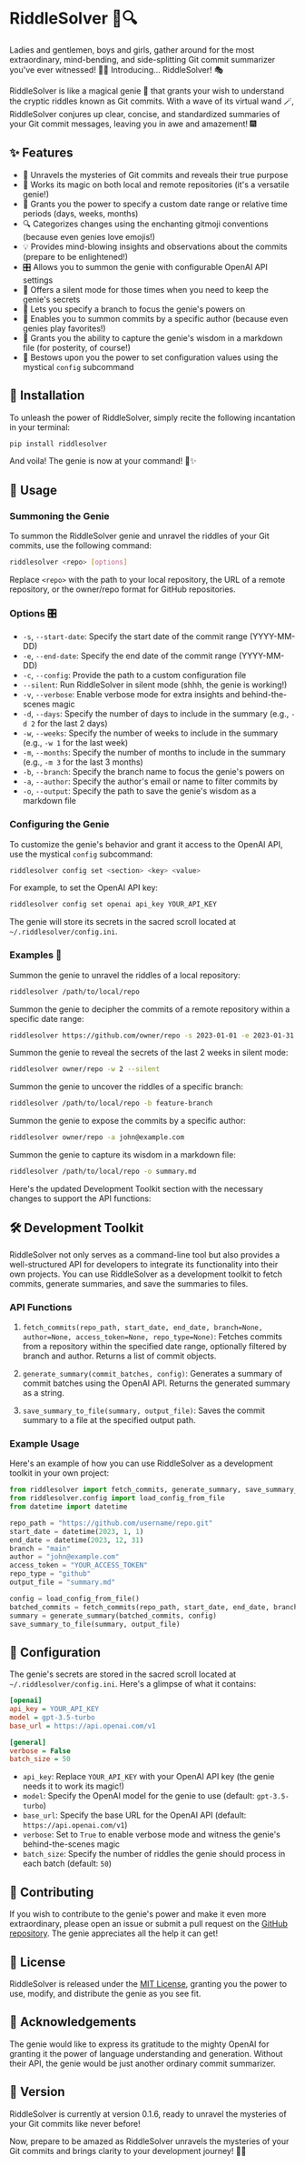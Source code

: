 # RiddleSolver 🎩🔍

Ladies and gentlemen, boys and girls, gather around for the most extraordinary, mind-bending, and side-splitting Git commit summarizer you've ever witnessed! 🤯🎪 Introducing... RiddleSolver! 🎭

RiddleSolver is like a magical genie 🧞‍ that grants your wish to understand the cryptic riddles known as Git commits. With a wave of its virtual wand 🪄, RiddleSolver conjures up clear, concise, and standardized summaries of your Git commit messages, leaving you in awe and amazement! 🎆

## ✨ Features

- 🔮 Unravels the mysteries of Git commits and reveals their true purpose
- 🌿 Works its magic on both local and remote repositories (it's a versatile genie!)
- 📅 Grants you the power to specify a custom date range or relative time periods (days, weeks, months)
- 🔍 Categorizes changes using the enchanting gitmoji conventions (because even genies love emojis!)
- 💡 Provides mind-blowing insights and observations about the commits (prepare to be enlightened!)
- 🎛️ Allows you to summon the genie with configurable OpenAI API settings
- 🤫 Offers a silent mode for those times when you need to keep the genie's secrets
- 🌳 Lets you specify a branch to focus the genie's powers on
- 🧙‍️ Enables you to summon commits by a specific author (because even genies play favorites!)
- 📝 Grants you the ability to capture the genie's wisdom in a markdown file (for posterity, of course!)
- 🔧 Bestows upon you the power to set configuration values using the mystical `config` subcommand

## 🧪 Installation

To unleash the power of RiddleSolver, simply recite the following incantation in your terminal:

```bash
pip install riddlesolver
```

And voila! The genie is now at your command! 🧞️✨

## 📖 Usage

### Summoning the Genie

To summon the RiddleSolver genie and unravel the riddles of your Git commits, use the following command:

```bash
riddlesolver <repo> [options]
```

Replace `<repo>` with the path to your local repository, the URL of a remote repository, or the owner/repo format for GitHub repositories.

### Options 🎛️

- `-s`, `--start-date`: Specify the start date of the commit range (YYYY-MM-DD)
- `-e`, `--end-date`: Specify the end date of the commit range (YYYY-MM-DD)
- `-c`, `--config`: Provide the path to a custom configuration file
- `--silent`: Run RiddleSolver in silent mode (shhh, the genie is working!)
- `-v`, `--verbose`: Enable verbose mode for extra insights and behind-the-scenes magic
- `-d`, `--days`: Specify the number of days to include in the summary (e.g., `-d 2` for the last 2 days)
- `-w`, `--weeks`: Specify the number of weeks to include in the summary (e.g., `-w 1` for the last week)
- `-m`, `--months`: Specify the number of months to include in the summary (e.g., `-m 3` for the last 3 months)
- `-b`, `--branch`: Specify the branch name to focus the genie's powers on
- `-a`, `--author`: Specify the author's email or name to filter commits by
- `-o`, `--output`: Specify the path to save the genie's wisdom as a markdown file

### Configuring the Genie

To customize the genie's behavior and grant it access to the OpenAI API, use the mystical `config` subcommand:

```bash
riddlesolver config set <section> <key> <value>
```

For example, to set the OpenAI API key:

```bash
riddlesolver config set openai api_key YOUR_API_KEY
```

The genie will store its secrets in the sacred scroll located at `~/.riddlesolver/config.ini`.

### Examples 🌟

Summon the genie to unravel the riddles of a local repository:

```bash
riddlesolver /path/to/local/repo
```

Summon the genie to decipher the commits of a remote repository within a specific date range:

```bash
riddlesolver https://github.com/owner/repo -s 2023-01-01 -e 2023-01-31
```

Summon the genie to reveal the secrets of the last 2 weeks in silent mode:

```bash
riddlesolver owner/repo -w 2 --silent
```

Summon the genie to uncover the riddles of a specific branch:

```bash
riddlesolver /path/to/local/repo -b feature-branch
```

Summon the genie to expose the commits by a specific author:

```bash
riddlesolver owner/repo -a john@example.com
```

Summon the genie to capture its wisdom in a markdown file:

```bash
riddlesolver /path/to/local/repo -o summary.md
```

Here's the updated Development Toolkit section with the necessary changes to support the API functions:

**🛠️ Development Toolkit**
---------------------------

RiddleSolver not only serves as a command-line tool but also provides a well-structured API for developers to integrate its functionality into their own projects. You can use RiddleSolver as a development toolkit to fetch commits, generate summaries, and save the summaries to files.

### **API Functions**

1.  `fetch_commits(repo_path, start_date, end_date, branch=None, author=None, access_token=None, repo_type=None)`: Fetches commits from a repository within the specified date range, optionally filtered by branch and author. Returns a list of commit objects.
    
2.  `generate_summary(commit_batches, config)`: Generates a summary of commit batches using the OpenAI API. Returns the generated summary as a string.
    
3.  `save_summary_to_file(summary, output_file)`: Saves the commit summary to a file at the specified output path.
    

### **Example Usage**

Here's an example of how you can use RiddleSolver as a development toolkit in your own project:

```python
from riddlesolver import fetch_commits, generate_summary, save_summary_to_file
from riddlesolver.config import load_config_from_file
from datetime import datetime

repo_path = "https://github.com/username/repo.git"
start_date = datetime(2023, 1, 1)
end_date = datetime(2023, 12, 31)
branch = "main"
author = "john@example.com"
access_token = "YOUR_ACCESS_TOKEN"
repo_type = "github"
output_file = "summary.md"

config = load_config_from_file()
batched_commits = fetch_commits(repo_path, start_date, end_date, branch, author, access_token, repo_type)
summary = generate_summary(batched_commits, config)
save_summary_to_file(summary, output_file)
```

## 🔧 Configuration

The genie's secrets are stored in the sacred scroll located at `~/.riddlesolver/config.ini`. Here's a glimpse of what it contains:

```ini
[openai]
api_key = YOUR_API_KEY
model = gpt-3.5-turbo
base_url = https://api.openai.com/v1

[general]
verbose = False
batch_size = 50
```

- `api_key`: Replace `YOUR_API_KEY` with your OpenAI API key (the genie needs it to work its magic!)
- `model`: Specify the OpenAI model for the genie to use (default: `gpt-3.5-turbo`)
- `base_url`: Specify the base URL for the OpenAI API (default: `https://api.openai.com/v1`)
- `verbose`: Set to `True` to enable verbose mode and witness the genie's behind-the-scenes magic
- `batch_size`: Specify the number of riddles the genie should process in each batch (default: `50`)

## 🤝 Contributing

If you wish to contribute to the genie's power and make it even more extraordinary, please open an issue or submit a pull request on the [GitHub repository](https://github.com/AnomalyBound/riddlesolver). The genie appreciates all the help it can get!

## 📜 License

RiddleSolver is released under the [MIT License](https://opensource.org/licenses/MIT), granting you the power to use, modify, and distribute the genie as you see fit.

## 🙏 Acknowledgements

The genie would like to express its gratitude to the mighty OpenAI for granting it the power of language understanding and generation. Without their API, the genie would be just another ordinary commit summarizer.

## 🚀 Version

RiddleSolver is currently at version 0.1.6, ready to unravel the mysteries of your Git commits like never before!

Now, prepare to be amazed as RiddleSolver unravels the mysteries of your Git commits and brings clarity to your development journey! 🎉✨